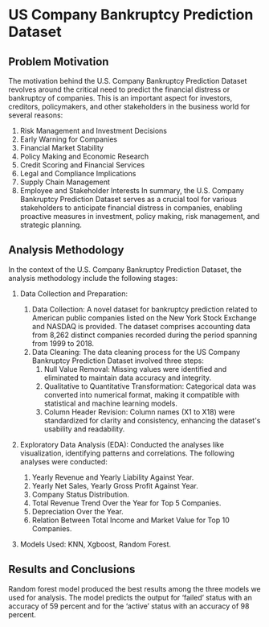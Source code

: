 # US Company Bankruptcy Prediction Dataset

## Problem Motivation
The motivation behind the U.S. Company Bankruptcy Prediction Dataset revolves around the critical need to predict the financial distress or bankruptcy of companies. This is an important aspect for investors, creditors, policymakers, and other stakeholders in the business world for several reasons:
1. Risk Management and Investment Decisions
2. Early Warning for Companies
3. Financial Market Stability
4. Policy Making and Economic Research
5. Credit Scoring and Financial Services
6. Legal and Compliance Implications
7. Supply Chain Management
8. Employee and Stakeholder Interests
In summary, the U.S. Company Bankruptcy Prediction Dataset serves as a crucial tool for various stakeholders to anticipate financial distress in companies, enabling proactive measures in investment, policy making, risk management, and strategic planning.


## Analysis Methodology
In the context of the U.S. Company Bankruptcy Prediction Dataset, the analysis methodology include the following stages:
1. Data Collection and Preparation:
    1. Data Collection: A novel dataset for bankruptcy prediction related to American public companies  listed on the New York Stock Exchange and NASDAQ is provided. The dataset comprises accounting data from 8,262 distinct companies recorded during the period spanning from 1999 to 2018.
    2. Data Cleaning: The data cleaning process for the US Company Bankruptcy Prediction Dataset involved three steps:
        1. Null Value Removal: Missing values were identified and eliminated to maintain data accuracy and integrity.
        2. Qualitative to Quantitative Transformation: Categorical data was converted into numerical format, making it compatible with statistical and machine learning models.
        3. Column Header Revision: Column names (X1 to X18) were standardized for clarity and consistency, enhancing the dataset's usability and readability.

2. Exploratory Data Analysis (EDA): Conducted the analyses like visualization, identifying patterns and correlations. The following analyses were conducted:
    1. Yearly Revenue and Yearly Liability Against Year.
    2. Yearly Net Sales, Yearly Gross Profit Against Year.
    3. Company Status Distribution.
    4. Total Revenue Trend Over the Year for Top 5 Companies.
    5. Depreciation Over the Year.
    6. Relation Between Total Income and Market Value for Top 10 Companies.

3. Models Used: KNN, Xgboost, Random Forest.

## Results and Conclusions
Random forest model produced the best results among the three models we used for analysis. The model predicts the output for ‘failed’ status with an accuracy of 59 percent and for the ‘active’ status with an accuracy of 98 percent. 
